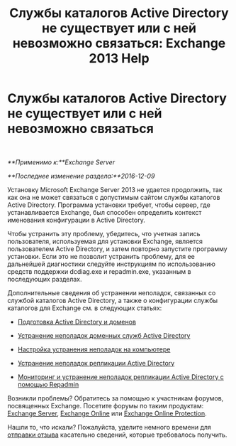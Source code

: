 ﻿---
title: 'Службы каталогов Active Directory не существует или с ней невозможно связаться: Exchange 2013 Help'
TOCTitle: Службы каталогов Active Directory не существует или с ней невозможно связаться
ms:assetid: 56adb6fe-ecb8-4a7f-b440-89aa401c28b7
ms:mtpsurl: https://technet.microsoft.com/ru-ru/library/ms.exch.setupreadiness.cannotaccessad(v=EXCHG.150)
ms:contentKeyID: 50488265
ms.date: 04/30/2018
mtps_version: v=EXCHG.150
ms.translationtype: HT
---

# Службы каталогов Active Directory не существует или с ней невозможно связаться

 

_**Применимо к:**Exchange Server_

_**Последнее изменение раздела:**2016-12-09_

Установку Microsoft Exchange Server 2013 не удается продолжить, так как она не может связаться с допустимым сайтом службы каталогов Active Directory. Программа установки требует, чтобы сервер, где устанавливается Exchange, был способен определить контекст именования конфигурации в Active Directory.

Чтобы устранить эту проблему, убедитесь, что учетная запись пользователя, используемая для установки Exchange, является пользователем Active Directory, и затем повторно запустите программу установки. Если это не позволит устранить проблему, для ее дальнейшей диагностики следуйте инструкциям по использованию средств поддержки dcdiag.exe и repadmin.exe, указанным в последующих разделах.

Дополнительные сведения об устранении неполадок, связанных со службой каталогов Active Directory, а также о конфигурации службы каталогов для Exchange см. в следующих статьях:

  - [Подготовка Active Directory и доменов](prepare-active-directory-and-domains-exchange-2013-help.md)

  - [Устранение неполадок доменных служб Active Directory](https://go.microsoft.com/fwlink/p/?linkid=272144)

  - [Настройка устранения неполадок на компьютере](https://go.microsoft.com/fwlink/p/?linkid=272141)

  - [Устранение неполадок репликации Active Directory](https://go.microsoft.com/fwlink/p/?linkid=272142)

  - [Мониторинг и устранение неполадок репликации Active Directory с помощью Repadmin](https://go.microsoft.com/fwlink/p/?linkid=272143)

Возникли проблемы? Обратитесь за помощью к участникам форумов, посвященных Exchange. Посетите форумы по таким продуктам: [Exchange Server](https://go.microsoft.com/fwlink/p/?linkid=60612), [Exchange Online](https://go.microsoft.com/fwlink/p/?linkid=267542) или [Exchange Online Protection](https://go.microsoft.com/fwlink/p/?linkid=285351).

Нашли то, что искали? Пожалуйста, уделите немного времени для [отправки отзыва](mailto:exsetuphelpfeedback@microsoft.com?subject=exchange%202013%20setup%20help%20feedbac) касательно сведений, которые требовалось получить.

